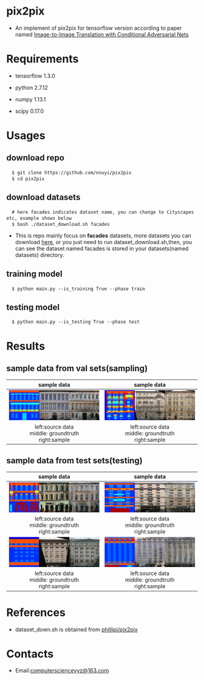 # pix2pix
  - An implement of pix2pix for tensorflow version according to paper named [Image-to-Image Translation with Conditional Adversarial Nets](https://phillipi.github.io/pix2pix/)

# Requirements
  - tensorflow 1.3.0

  - python 2.7.12

  - numpy 1.13.1

  - scipy 0.17.0
  
# Usages
  ## download repo
      $ git clone https://github.com/nnuyi/pix2pix
      $ cd pix2pix
      
  ## download datasets  
      # here facades indicates dataset name, you can change to Cityscapes etc, example shows below
      $ bash ./dataset_download.sh facades    
  
  - This is repo mainly focus on **facades** datasets, more datasets you can download [here](https://phillipi.github.io/pix2pix/), or you just need to run dataset_download.sh,then, you can see the dataset named facades is stored in your datasets(named datasets) directory.
  
  ## training model
      $ python main.py --is_training True --phase train
      
  ## testing model
      $ python main.py --is_testing True --phase test

# Results
  ## sample data from val sets(sampling)
  |sample data|sample data|
  |:-----------------:|:----------------:|
  |![Alt test](/data/facades_train_1.png)|![Alt test](/data/facades_train_2.png)|
  |left:source data<br/>middle: groundtruth<br/>right:sample|left:source data<br/>middle: groundtruth<br/>right:sample||
  
  ## sample data from test sets(testing)
  |sample data|sample data|
  |:-----------------:|:----------------:|
  |![Alt test](/data/facades_test_1.png)|![Alt test](/data/facades_test_2.png)|
  |left:source data<br/>middle: groundtruth<br/>right:sample|left:source data<br/>middle: groundtruth<br/>right:sample||
  |![Alt test](/data/facades_test_3.png)|![Alt test](/data/facades_test_4.png)|
  |left:source data<br/>middle: groundtruth<br/>right:sample|left:source data<br/>middle: groundtruth<br/>right:sample||

# References
  - dataset_down.sh is obtained from [phillipi/pix2pix](https://github.com/phillipi/pix2pix/tree/master/datasets)

# Contacts
  - Email:computerscienceyyz@163.com
